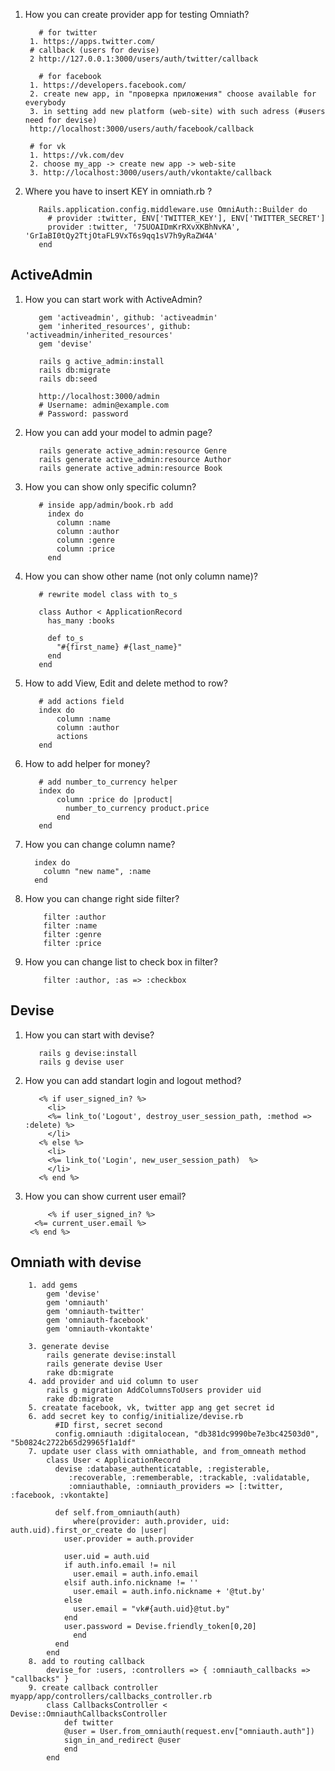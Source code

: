 1. How you can create provider app for testing Omniath?
          
          # for twitter
	   	1. https://apps.twitter.com/
	   	# callback (users for devise)
	   	2 http://127.0.0.1:3000/users/auth/twitter/callback
	   
          # for facebook
	   	1. https://developers.facebook.com/
	   	2. create new app, in "проверка приложения" choose available for everybody
	   	3. in setting add new platform (web-site) with such adress (#users need for devise)
	   	http://localhost:3000/users/auth/facebook/callback
	  
	  	# for vk
		1. https://vk.com/dev
		2. choose my_app -> create new app -> web-site
		3. http://localhost:3000/users/auth/vkontakte/callback
	  
2. Where you have to insert KEY in omniath.rb ?
          
          Rails.application.config.middleware.use OmniAuth::Builder do
            # provider :twitter, ENV['TWITTER_KEY'], ENV['TWITTER_SECRET']
            provider :twitter, '75UOAIDmKrRXvXKBhNvKA', 'GrIaBI0tQy2TtjOtaFL9VxT6s9qq1sV7h9yRaZW4A'
          end
## ActiveAdmin
          
1. How you can start work with ActiveAdmin?
          
          gem 'activeadmin', github: 'activeadmin'
          gem 'inherited_resources', github: 'activeadmin/inherited_resources'
          gem 'devise'
          
          rails g active_admin:install
          rails db:migrate
          rails db:seed
          
          http://localhost:3000/admin
          # Username: admin@example.com
          # Password: password
2. How you can add your model to admin page?
          
          rails generate active_admin:resource Genre
          rails generate active_admin:resource Author
          rails generate active_admin:resource Book
3. How you can show only specific column?
          
          # inside app/admin/book.rb add
            index do
              column :name
              column :author
              column :genre
              column :price
            end
4. How you can show other name (not only column name)?
          
          # rewrite model class with to_s
          
          class Author < ApplicationRecord
            has_many :books

            def to_s
              "#{first_name} #{last_name}"
            end
          end
5. How to add View, Edit and delete method to row?
          
          # add actions field
          index do
              column :name
              column :author
              actions
          end
6. How to add helper for money?
          
          # add number_to_currency helper
          index do
              column :price do |product|
                number_to_currency product.price
              end
          end
 7. How you can change column name?
          
          index do
            column "new name", :name
          end
 8. How you can change right side filter?
          
            filter :author
            filter :name
            filter :genre
            filter :price
 9. How you can change list to check box in filter?
          
            filter :author, :as => :checkbox
            
## Devise

1. How you can start with devise?
          
          rails g devise:install
          rails g devise user
2. How you can add standart login and logout method?
          
          <% if user_signed_in? %>
            <li>
            <%= link_to('Logout', destroy_user_session_path, :method => :delete) %>        
            </li>
          <% else %>
            <li>
            <%= link_to('Login', new_user_session_path)  %>  
            </li>
          <% end %>
3. How you can show current user email?
          
            <% if user_signed_in? %>	
	     <%= current_user.email %>      
	    <% end %>
          
## Omniath with devise

		1. add gems 
			gem 'devise'
			gem 'omniauth'
			gem 'omniauth-twitter'
			gem 'omniauth-facebook'
			gem 'omniauth-vkontakte'
		
		3. generate devise
			rails generate devise:install
			rails generate devise User
			rake db:migrate
		4. add provider and uid column to user
			rails g migration AddColumnsToUsers provider uid
			rake db:migrate
		5. creatate facebook, vk, twitter app ang get secret id
		6. add secret key to config/initialize/devise.rb
			  #ID first, secret second
			  config.omniauth :digitalocean, "db381dc9990be7e3bc42503d0", "5b0824c2722b65d29965f1a1df"
		7. update user class with omniathable, and from_omneath method
			class User < ApplicationRecord
			  devise :database_authenticatable, :registerable,
				 :recoverable, :rememberable, :trackable, :validatable,
				 :omniauthable, :omniauth_providers => [:twitter, :facebook, :vkontakte]

			  def self.from_omniauth(auth)
			      where(provider: auth.provider, uid: auth.uid).first_or_create do |user|
				user.provider = auth.provider

				user.uid = auth.uid
				if auth.info.email != nil
				  user.email = auth.info.email
				elsif auth.info.nickname != ''
				  user.email = auth.info.nickname + '@tut.by'
				else
				  user.email = "vk#{auth.uid}@tut.by"
				end
				user.password = Devise.friendly_token[0,20]
			      end
			  end
			end
		8. add to routing callback
			devise_for :users, :controllers => { :omniauth_callbacks => "callbacks" }
		9. create callback controller  myapp/app/controllers/callbacks_controller.rb
			class CallbacksController < Devise::OmniauthCallbacksController
			    def twitter
				@user = User.from_omniauth(request.env["omniauth.auth"])
				sign_in_and_redirect @user
			    end
			end
			
		
          
